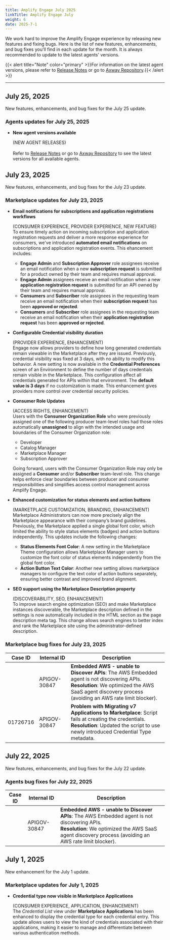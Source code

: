 ```yaml
---
title: Amplify Engage July 2025
linkTitle: Amplify Engage July
weight: 6
date: 2025-7-1
---
```

We work hard to improve the Amplify Engage experience by releasing new features and fixing bugs. Here is the list of new features, enhancements, and bug fixes you’ll find in each update for the month. It is always recommended to update to the latest agents' versions.

{{< alert title="Note" color="primary" >}}For information on the latest agent versions, please refer to [Release Notes](/docs/amplify_relnotes) or go to [Axway Repository](https://repository.axway.com/catalog?q=agents).{{< /alert >}}

---

## July 25, 2025

New features, enhancements, and bug fixes for the July 25 update.

### Agents updates for July 25, 2025

* **New agent versions available**

  (NEW AGENT RELEASES)</br>  
  Refer to [Release Notes](https://docs.axway.com/bundle/amplify-central/page/docs/amplify_relnotes/index.html) or go to [Axway Repository](https://repository.axway.com/catalog?q=agents) to see the latest versions for all available agents.

## July 23, 2025

New features, enhancements, and bug fixes for the July 23 update.

### Marketplace updates for July 23, 2025

* **Email notifications for subscriptions and application registrations workflows**

  (CONSUMER EXPERIENCE, PROVIDER EXPERIENCE, NEW FEATURE)</br>
  To ensure timely action on incoming subscription and application registration requests and deliver a more response experience for consumers, we've introduced **automated email notifications** on subscriptions and application registration events. This ehancement includes:
  
    * **Engage Admin** and **Subscription Approver** role assignees receive an email notification when a new **subscription request** is submitted for a product owned by their team and requires manual approval.
    * **Engage Admin** assignees receive an email notification when a new **application registration request** is submitted for an API owned by their team and requires manual approval.
    * **Consumers** and **Subscriber** role assignees in the requesting team receive an email notification when their **subscription request** has been **approved or rejected**.
    * **Consumers** and **Subscriber** role assignees in the requesting team receive an email notification when their **application registration request** has been **approved or rejected**.

* **Configurable Credential visibility duration**

  (PROVIDER EXPERIENCE, ENHANCEMENT)</br>
  Engage now allows providers to define how long generated credentials remain viewable in the Marketplace after they are issued. Previously, credential visibility was fixed at 3 days, with no ability to modify this behavior. A new setting is now available in the **Credential Preferences** screen of an Environment to define the number of days credentials remain visible in the Marketplace. This configuration affect all credentials generated for APIs within that environment. The **default value is 3 days** if no customization is made. This enhancement gives providers more control over credential security policies.

* **Consumer Role Updates**

  (ACCESS RIGHTS, ENHANCEMENT)  
  Users with the **Consumer Organization Role** who were previously assigned one of the following producer team-level roles had those roles automatically **unassigned** to align with the intended usage and boundaries of the Consumer Organization role:

    * Developer  
    * Catalog Manager  
    * Marketplace Manager  
    * Subscription Approver
    
  Going forward, users with the Consumer Organization Role may only be assigned a **Consumer** and/or **Subscriber** team-level role. This change helps enforce clear boundaries between producer and consumer responsibilities and simplifies access control management across Amplify Engage.

* **Enhanced customization for status elements and action buttons**

  (MARKETPLACE CUSTOMIZATION, BRANDING, ENHANCEMENT)</br>
  Marketplace Administrators can now more precisely align the Marketplace appearance with their company’s brand guidelines. Previously, the Marketplace applied a single global font color, which limited the ability to style status elements (badges) and action buttons independently. This updates include the following changes:

    * **Status Elements Font Color**: A new setting in the Marketplace Theme configuration allows Marketplace Manager users to customize the font color of status elements independently from the global font color.
    * **Action Button Text Color**: Another new setting allows marketplace managers to configure the text color of action buttons separately, ensuring better contrast and improved brand alignment.

* **SEO support using the Marketplace Description property**

  (DISCOVERABILITY, SEO, ENHANCEMENT)</br>
  To improve search engine optimization (SEO) and make Marketplace instances discoverable, the Marketplace description defined in the settings is now automatically included in the HTML <head> section as the page description meta tag. This change allows search engines to better index and rank the Marketplace site using the administrator-defined description.
  
### Marketplace bug fixes for July 23, 2025

| Case ID | Internal ID | Description |
|-------------|--------------|---------------------------------------------------|
|  | APIGOV-30847 | **Embedded AWS - unable to Discover APIs**: The AWS Embedded agent is not discovering APIs. <br/>**Resolution**: We optimized the AWS SaaS agent discovery process (avoiding an AWS rate limit blocker). |
| 01726716 | APIGOV-30847 | **Problem with Migrating v7 Applications to Marketplace**: Script fails at creating the credentials. <br/>**Resolution**: Updated the script to use newly introduced Credential Type metadata.|

## July 22, 2025

New features, enhancements, and bug fixes for the July 22 update.

### Agents bug fixes for July 22, 2025

| Case ID | Internal ID | Description |
|-------------|--------------|---------------------------------------------------|
|  | APIGOV-30847 | **Embedded AWS - unable to Discover APIs**: The AWS Embedded agent is not discovering APIs. <br/>**Resolution**: We optimized the AWS SaaS agent discovery process (avoiding an AWS rate limit blocker). |

## July 1, 2025

New enhancement for the July 1 update.

### Marketplace updates for July 1, 2025

* **Credential type now visible in Marketplace Applications**

  (CONSUMER EXPERIENCE, APPLICATION, ENHANCEMENT)</br>
  The *Credential List* view under **Marketplace Applications** has been enhanced to display the credential type for each credential entry. This update allows users to view the kind of credentials associated with their applications, making it easier to manage and differentiate between various authentication methods.
